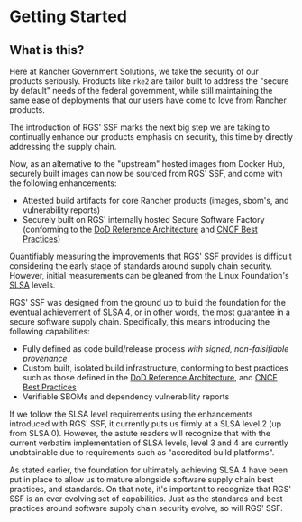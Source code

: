 # Getting Started
## What is this?
Here at Rancher Government Solutions, we take the security of our products seriously.  Products like `rke2` are tailor built to address the "secure by default" needs of the federal government, while still maintaining the same ease of deployments that our users have come to love from Rancher products.

The introduction of RGS' SSF marks the next big step we are taking to continually enhance our products emphasis on security, this time by directly addressing the supply chain.

Now, as an alternative to the "upstream" hosted images from Docker Hub, securely built images can now be sourced from RGS' SSF, and come with the following enhancements:

- Attested build artifacts for core Rancher products (images, sbom's, and vulnerability reports)
- Securely built on RGS' internally hosted Secure Software Factory (conforming to the [DoD Reference Architecture](https://dodcio.defense.gov/Portals/0/Documents/Library/DoD%20Enterprise%20DevSecOps%20Reference%20Design%20-%20CNCF%20Kubernetes%20w-DD1910_cleared_20211022.pdf) and [CNCF Best Practices](https://project.linuxfoundation.org/hubfs/CNCF_SSCP_v1.pdf))

Quantifiably measuring the improvements that RGS' SSF provides is difficult considering the early stage of standards around supply chain security.  However, initial measurements can be gleaned from the Linux Foundation's [SLSA](https://slsa.dev) levels.

RGS' SSF was designed from the ground up to build the foundation for the eventual achievement of SLSA 4, or in other words, the most guarantee in a secure software supply chain.  Specifically, this means introducing the following capabilities:

- Fully defined as code build/release process _with signed, non-falsifiable provenance_
- Custom built, isolated build infrastructure, conforming to best practices such as those defined in the [DoD Reference Architecture](https://dodcio.defense.gov/Portals/0/Documents/Library/DoD%20Enterprise%20DevSecOps%20Reference%20Design%20-%20CNCF%20Kubernetes%20w-DD1910_cleared_20211022.pdf), and [CNCF Best Practices](https://project.linuxfoundation.org/hubfs/CNCF_SSCP_v1.pdf)
- Verifiable SBOMs and dependency vulnerability reports

If we follow the SLSA level requirements using the enhancements introduced with RGS' SSF, it currently puts us firmly at a SLSA level 2 (up from SLSA 0).  However, the astute readers will recognize that with the current verbatim implementation of SLSA levels, level 3 and 4 are currently unobtainable due to requirements such as "accredited build platforms".

As stated earlier, the foundation for ultimately achieving SLSA 4 have been put in place to allow us to mature alongside software supply chain best practices, and standards.  On that note, it's important to recognize that RGS' SSF is an ever evolving set of capabilities.  Just as the standards and best practices around software supply chain security evolve, so will RGS' SSF.
